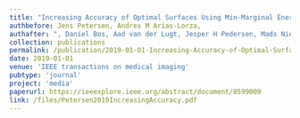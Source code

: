 ```yaml
---
title: "Increasing Accuracy of Optimal Surfaces Using Min-Marginal Energies"
authbefore: Jens Petersen, Andres M Arias-Lorza, 
authafter: ", Daniel Bos, Aad van der Lugt, Jesper H Pedersen, Mads Nielsen, Marleen de Bruijne"
collection: publications
permalink: /publication/2019-01-01-Increasing-Accuracy-of-Optimal-Surfaces-Using-Min-Marginal-Energies
date: 2019-01-01
venue: 'IEEE transactions on medical imaging'
pubtype: 'journal'
project: 'media'
paperurl: https://ieeexplore.ieee.org/abstract/document/8599009
link: /files/Petersen2019IncreasingAccuracy.pdf
---
```


